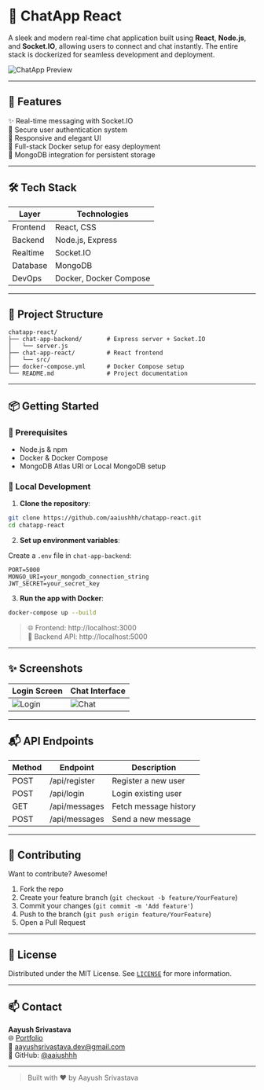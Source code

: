 # 💬 ChatApp React

A sleek and modern real-time chat application built using **React**, **Node.js**, and **Socket.IO**, allowing users to connect and chat instantly. The entire stack is dockerized for seamless development and deployment.

![ChatApp Preview](./preview.gif)

---

## 🚀 Features

✨ Real-time messaging with Socket.IO  
🔐 Secure user authentication system  
📱 Responsive and elegant UI  
🐳 Full-stack Docker setup for easy deployment  
💾 MongoDB integration for persistent storage

---

## 🛠️ Tech Stack

| Layer        | Technologies               |
|--------------|-----------------------------|
| Frontend     | React, CSS                  |
| Backend      | Node.js, Express            |
| Realtime     | Socket.IO                   |
| Database     | MongoDB                     |
| DevOps       | Docker, Docker Compose      |

---

## 📁 Project Structure

```
chatapp-react/
├── chat-app-backend/       # Express server + Socket.IO
│   └── server.js
├── chat-app-react/         # React frontend
│   └── src/
├── docker-compose.yml      # Docker Compose setup
└── README.md               # Project documentation
```

---

## 📦 Getting Started

### 🔧 Prerequisites

- Node.js & npm
- Docker & Docker Compose
- MongoDB Atlas URI or Local MongoDB setup

### 🧪 Local Development

1. **Clone the repository**:

```bash
git clone https://github.com/aaiushhh/chatapp-react.git
cd chatapp-react
```

2. **Set up environment variables**:

Create a `.env` file in `chat-app-backend`:

```env
PORT=5000
MONGO_URI=your_mongodb_connection_string
JWT_SECRET=your_secret_key
```

3. **Run the app with Docker**:

```bash
docker-compose up --build
```

> 🌐 Frontend: http://localhost:3000  
> 🔗 Backend API: http://localhost:5000

---

## ✨ Screenshots

| Login Screen                          | Chat Interface                          |
|--------------------------------------|-----------------------------------------|
| ![Login](./screenshots/login.png)    | ![Chat](./screenshots/chat.png)         |

---

## 📬 API Endpoints

| Method | Endpoint          | Description              |
|--------|-------------------|--------------------------|
| POST   | /api/register     | Register a new user      |
| POST   | /api/login        | Login existing user      |
| GET    | /api/messages     | Fetch message history    |
| POST   | /api/messages     | Send a new message       |

---

## 🤝 Contributing

Want to contribute? Awesome!

1. Fork the repo
2. Create your feature branch (`git checkout -b feature/YourFeature`)
3. Commit your changes (`git commit -m 'Add feature'`)
4. Push to the branch (`git push origin feature/YourFeature`)
5. Open a Pull Request

---

## 📄 License

Distributed under the MIT License. See [`LICENSE`](./LICENSE) for more information.

---

## 📫 Contact

**Aayush Srivastava**  
🌐 [Portfolio](https://aaiushhh.github.io)  
📧 aayushsrivastava.dev@gmail.com  
🐙 GitHub: [@aaiushhh](https://github.com/aaiushhh)

---

> Built with ❤️ by Aayush Srivastava

